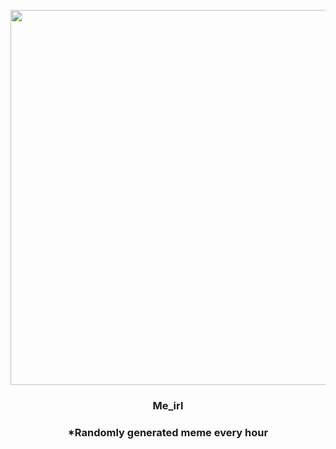 <p align="center">
        <img src="https://i.redd.it/1b02n75759491.jpg" width="600" height="600">
        </p>
        <h3 align="center">Me_irl</h3>
        <h3 align="center">*Randomly generated meme every hour</h3>
    